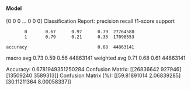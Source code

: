 #### Model
[0 0 0 ... 0 0 0]
Classification Report:
              precision    recall  f1-score   support

           0       0.67      0.97      0.79  27764588
           1       0.79      0.21      0.33  17098553

    accuracy                           0.68  44863141
   macro avg       0.73      0.59      0.56  44863141
weighted avg       0.71      0.68      0.61  44863141

Accuracy: 0.6781949351250284
Confusion Matrix:
[[26836642   927946]
 [13509240  3589313]]
Confusion Matrix (%):
[[59.81891014  2.06839285]
 [30.11211364  8.00058337]]
